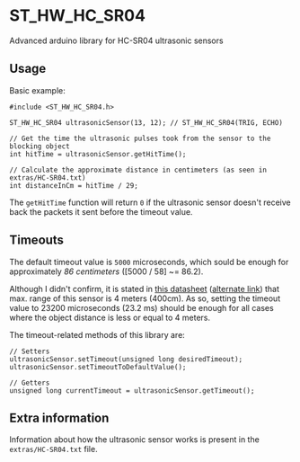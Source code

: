 # ST_HW_HC_SR04
Advanced arduino library for HC-SR04 ultrasonic sensors

## Usage
Basic example:
```arduino
#include <ST_HW_HC_SR04.h>

ST_HW_HC_SR04 ultrasonicSensor(13, 12); // ST_HW_HC_SR04(TRIG, ECHO)

// Get the time the ultrasonic pulses took from the sensor to the blocking object
int hitTime = ultrasonicSensor.getHitTime();

// Calculate the approximate distance in centimeters (as seen in extras/HC-SR04.txt)
int distanceInCm = hitTime / 29;
```

  The `getHitTime` function will return `0` if the ultrasonic sensor doesn't
receive back the packets it sent before the timeout value.

## Timeouts
  The default timeout value is `5000` microseconds, which sould be enough for approximately
*86 centimeters* ([5000 / 58] ~= 86.2).

  Although I didn't confirm, it is stated in [this datasheet](http://www.micropik.com/PDF/HCSR04.pdf)
([alternate link](https://cdn.sparkfun.com/datasheets/Sensors/Proximity/HCSR04.pdf)) that max. range
of this sensor is 4 meters (400cm). As so, setting the timeout value to 23200 microseconds (23.2 ms)
should be enough for all cases where the object distance is less or equal to 4 meters.

The timeout-related methods of this library are:
```arduino
// Setters
ultrasonicSensor.setTimeout(unsigned long desiredTimeout);
ultrasonicSensor.setTimeoutToDefaultValue();

// Getters
unsigned long currentTimeout = ultrasonicSensor.getTimeout();
```

## Extra information
  Information about how the ultrasonic sensor works is present in the
`extras/HC-SR04.txt` file.
